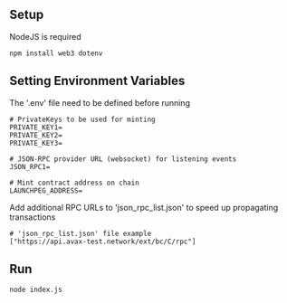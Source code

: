 ## Setup

NodeJS is required

```
npm install web3 dotenv
```

## Setting Environment Variables

The '.env' file need to be defined before running

```
# PrivateKeys to be used for minting
PRIVATE_KEY1=
PRIVATE_KEY2=
PRIVATE_KEY3=

# JSON-RPC provider URL (websocket) for listening events
JSON_RPC1=

# Mint contract address on chain
LAUNCHPEG_ADDRESS=
```

Add additional RPC URLs to 'json_rpc_list.json' to speed up propagating transactions

```
# 'json_rpc_list.json' file example
["https://api.avax-test.network/ext/bc/C/rpc"]
```

## Run

```
node index.js
```
